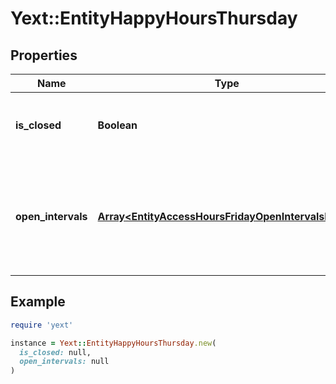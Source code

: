# Yext::EntityHappyHoursThursday

## Properties

| Name | Type | Description | Notes |
| ---- | ---- | ----------- | ----- |
| **is_closed** | **Boolean** | Indicates if the happy hours are \&quot;closed\&quot; on Thursday.  Filtering Type: &#x60;boolean&#x60; | [optional] |
| **open_intervals** | [**Array&lt;EntityAccessHoursFridayOpenIntervalsInner&gt;**](EntityAccessHoursFridayOpenIntervalsInner.md) | Contains the time intervals for the Entity&#39;s happy hours on Thursday. Note that if isClosed is set to true, \&quot;openIntervals\&quot; cannot be provided in an update.  Filtering Type: &#x60;list of object&#x60; | [optional] |

## Example

```ruby
require 'yext'

instance = Yext::EntityHappyHoursThursday.new(
  is_closed: null,
  open_intervals: null
)
```

